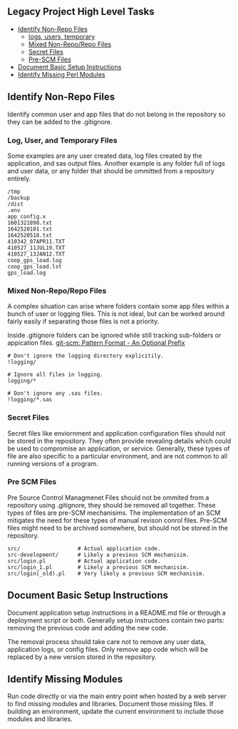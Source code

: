 ## Legacy Project High Level Tasks
- [Identify Non-Repo Files](#identify-non-repo-files)
  - [logs, users, temporary](#log-user-and-temporary-files)
  - [Mixed Non-Repo/Repo Files](#mixed-non-reporepo-files)
  - [Secret Files](#secret-files)
  - [Pre-SCM Files](#pre-scm-files)
- [Document Basic Setup Instructions](#document-basic-setup-instructions)
- [Identify Missing Perl Modules](#document-basic-setup-instructions)


## Identify Non-Repo Files
Identify common user and app files that do not belong in the repository so they can be added to the .gitignore.

### Log, User, and Temporary Files
Some examples are any user created data, log files created by the application, and sas output files.  Another example is any folder full of logs and user data, or any folder that should be ommitted from a repository entirely.

```
/tmp
/backup
/dist
.env
app_config.x
1601321898.txt
1642520101.txt
1642520518.txt
410342_07APR11.TXT
410527_11JUL19.TXT
410527_13JAN12.TXT
coop_gps_load.log
coop_gps_load.lst
gps_load.log
```

### Mixed Non-Repo/Repo Files
A complex situation can arise where folders contain some app files within a bunch of user or logging files.  This is not ideal, but can be worked around fairly easily if separating those files is not a priority.

Inside .gitignore folders can be ignored while still tracking sub-folders or appication files.  [git-scm: Pattern Format - An Optional Prefix](https://git-scm.com/docs/gitignore/2.16.6#_pattern_format)

```
# Don't ignore the logging directory explicitily.
!logging/

# Ignore all files in logging.
logging/*

# Don't ignore any .sas files.
!logging/*.sas
```

### Secret Files
Secret files like enviornment and application configuration files should not be stored in the repository.  They often provide revealing details which could be used to compromise an application, or service.  Generally, these types of file are also specific to a particular environment, and are not common to all running versions of a program.

### Pre SCM Files
Pre Source Control Managmenet Files should not be ommited from a repository using .gitignore, they should be removed all together.  These types of files are pre-SCM mechanisims.  The implementation of an SCM mitigates the need for these types of manual revison conrol files.  Pre-SCM files might need to be archived somewhere, but should not be stored in the repository.

```
src/                  # Actual application code.
src-development/      # Likely a previous SCM mechanisim.
src/login.pl          # Actual application code.
src/login_1.pl        # Likely a previous SCM mechanisim.
src/login(_old).pl    # Very likely a previous SCM mechanisim.
```

## Document Basic Setup Instructions
Document application setup instructions in a README.md file or through a deployment script or both.  Generally setup instructions contain two parts: removing the previous code and adding the new code.

The removal process should take care not to remove any user data, application logs, or config files.  Only remove app code which will be replaced by a new version stored in the repository.

## Identify Missing Modules
Run code directly or via the main entry point when hosted by a web server to find missing modules and libraries.  Document those missing files.  If building an environment, update the current environment to include those modules and libraries.
